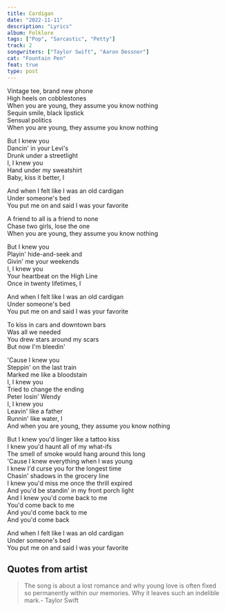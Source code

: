 ```yaml
---
title: Cardigan
date: "2022-11-11"
description: "Lyrics"
album: Folklore
tags: ["Pop", "Sarcastic", "Petty"]
track: 2
songwriters: ["Taylor Swift", "Aaron Dessner"]
cat: "Fountain Pen"
feat: true
type: post
---
```


<p className="verse-one">
Vintage tee, brand new phone <br />
High heels on cobblestones <br />
When you are young, they assume you know nothing <br />
Sequin smile, black lipstick <br />
Sensual politics <br />
When you are young, they assume you know nothing <br />
</p>
<p className="chorus">
But I knew you <br />
Dancin' in your Levi's <br />
Drunk under a streetlight <br />
I, I knew you <br />
Hand under my sweatshirt <br />
Baby, kiss it better, I <br />
</p>
<p className="refrain">
And when I felt like I was an old cardigan <br />
Under someone's bed <br />
You put me on and said I was your favorite <br />
</p>
<p className="verse-two">
A friend to all is a friend to none <br />
Chase two girls, lose the one <br />
When you are young, they assume you know nothing <br />
</p>
<p className="chorus">
But I knew you <br />
Playin' hide-and-seek and <br />
Givin' me your weekends <br />
I, I knew you <br />
Your heartbeat on the High Line <br />
Once in twenty lifetimes, I <br />
</p>
<p className="refrain">
And when I felt like I was an old cardigan <br />
Under someone's bed <br />
You put me on and said I was your favorite <br />
</p>
<p className="bridge">
To kiss in cars and downtown bars <br />
Was all we needed <br />
You drew stars around my scars <br />
But now I'm bleedin' <br />
</p>
<p className="chorus">
'Cause I knew you <br />
Steppin' on the last train <br />
Marked me like a bloodstain <br />
I, I knew you <br />
Tried to change the ending <br />
Peter losin' Wendy <br />
I, I knew you <br />
Leavin' like a father <br />
Runnin' like water, I <br />
And when you are young, they assume you know nothing <br />
</p>
<p className="verse-three">
But I knew you'd linger like a tattoo kiss <br />
I knew you'd haunt all of my what-ifs <br />
The smell of smoke would hang around this long <br />
'Cause I knew everything when I was young <br />
I knew I'd curse you for the longest time <br />
Chasin' shadows in the grocery line <br />
I knew you'd miss me once the thrill expired <br />
And you'd be standin' in my front porch light <br />
And I knew you'd come back to me <br />
You'd come back to me <br />
And you'd come back to me <br />
And you'd come back <br />
</p>
<p className="refrain">
And when I felt like I was an old cardigan <br />
Under someone's bed <br />
You put me on and said I was your favorite <br />
</p>

## Quotes from artist

<blockquote>
The song is about a lost romance and why young love is often fixed so permanently within our memories. Why it leaves such an indelible mark.- Taylor Swift
</blockquote>
